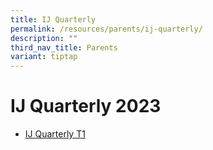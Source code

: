 ```yaml
---
title: IJ Quarterly
permalink: /resources/parents/ij-quarterly/
description: ""
third_nav_title: Parents
variant: tiptap
---
```

<h1>IJ Quarterly 2023</h1><ul data-tight="true" class="tight"><li><p><a href="/files/IJ_Quarterly_2024_T1.pdf" rel="noopener noreferrer nofollow" target="_blank">IJ Quarterly T1</a></p></li></ul><p></p>
